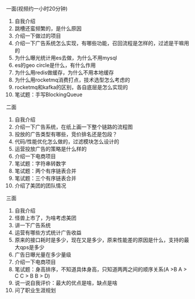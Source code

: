

一面(视频约一小时20分钟)
1. 自我介绍
2. 跳槽还蛮频繁的，是什么原因
3. 介绍一下做过的项目
4. 介绍一下广告系统怎么实现，有哪些功能，召回流程是怎样的，过滤是干嘛用的
5. 为什么曝光统计用es去做，为什么不用mysql
6. es的geo circle是什么，有什么作用
7. 为什么用redis做缓存，为什么不用本地缓存
8. 为什么用rocketmq消费打点，技术选型怎么考虑的
9. rocketmq和kafka的区别，各自底层是怎么实现的
10. 笔试题：手写BlockingQueue

二面
1. 自我介绍
2. 介绍一下广告系统，在纸上画一下整个链路的流程图
3. 投放的广告类型有哪些，竞价排名还是包段？
4. 代码/性能优化怎么做的，过滤模块怎么设计的
5. 运营投放广告的策略是什么样的
6. 介绍一下电商项目
7. 笔试题：字符串转数字
8. 笔试题：两个有序链表合并
9. 笔试题：三个有序链表合并
10. 介绍了美团的团队情况

三面
1. 自我介绍
2. 怪兽上市了，为啥考虑美团
3. 讲一下广告系统
4. 运营有哪些方式统计广告收益
5. 原来的接口耗时是多少，现在又是多少，原来性能差的原因是什么，支持的最大qps是多少
6. 广告日曝光量在多少量级
7. 介绍一下电商项目
8. 笔试题：身高排序，不知道具体身高，只知道两两之间的顺序关系(A >B A > C C > B B > D)
9. 说一说自我评价：最大的优点是啥，缺点是啥
10. 问了职业生涯规划